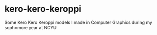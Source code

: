 # kero-kero-keroppi
Some Kero Kero Keroppi models I made in Computer Graphics during my sophomore year at NCYU

